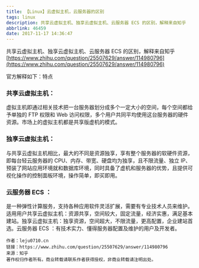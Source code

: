 ```yaml
---
title: 【Linux】云虚拟主机，云服务器的区别
tags: linux
description: 共享云虚拟主机、独享云虚拟主机、云服务器 ECS 的区别，解释来自知乎
abbrlink: 46459
date: 2017-11-17 14:36:47
---
```


共享云虚拟主机、独享云虚拟主机、云服务器 ECS 的区别，解释来自知乎
[https://www.zhihu.com/question/25507629/answer/114980796](https://www.zhihu.com/question/25507629/answer/114980796)

官方解释如下：特点

### 共享云虚拟主机：

虚拟主机即通过相关技术把一台服务器划分成多个一定大小的空间，每个空间都给予单独的 FTP 权限和 Web 访问权限，多个用户共同平均使用这台服务器的硬件资源。市场上的虚拟主机都是共享版虚机的模式。

### 独享云虚拟主机：

与共享云虚拟主机相比，最大的不同是资源独享，享有整个服务器的软硬件资源，即每台轻云服务器的 CPU、内存、带宽、硬盘均为独享，且不限流量、独立 IP、预装了网站应用环境就和数据库环境，同时具备了虚机和服务器的优势，且提供可视化操作的控制面板环境，操作简单，即买即用。

### 云服务器 ECS ：

是一种弹性计算服务，支持各种应用软件灵活扩展，需要有专业技术人员来维护。 适用用户共享云虚拟主机：资源共享，空间较大，固定流量，经济实惠，满足基本建站。独享云虚拟主机：独享资源，空间超大，不限流量，更高配置，企业建站首选。云服务器 ECS ：有技术实力、懂得服务器配置及维护的用户及开发者。

```
作者：leju0710.cn
链接：https://www.zhihu.com/question/25507629/answer/114980796
来源：知乎
著作权归作者所有。商业转载请联系作者获得授权，非商业转载请注明出处。
```
